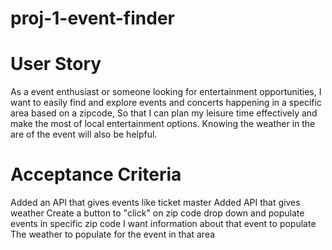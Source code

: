 # proj-1-event-finder

# User Story

As a event enthusiast or someone looking for entertainment opportunities,
I want to easily find and explore events and concerts happening in a specific area based on a zipcode,
So that I can plan my leisure time effectively and make the most of local entertainment options. Knowing the weather in the are of the event will also be helpful. 

# Acceptance Criteria 

Added an API that gives events like ticket master
Added API that gives weather
Create a button to "click" on zip code drop down and populate events in specific zip code
I want information about that event to populate
The weather to populate for the event in that area
 







